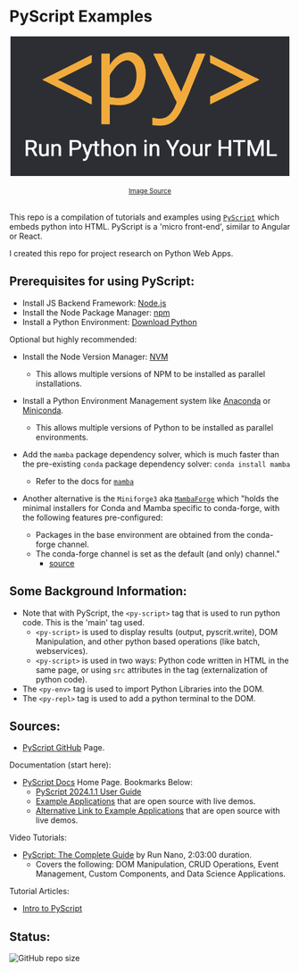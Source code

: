 # PyScript Examples

<div align="center">

<img src="./assets/PyScript-Graphic.png" alt="PyScript" width="500"/><br>

<small>
    <a href="https://www.datanami.com/wp-content/uploads/2022/05/Anaconda-PyScript-Graphic.png">Image Source</a>
</small>

</div><br>

This repo is a compilation of tutorials and examples using [`PyScript`](https://pyscript.github.io/docs/2024.1.1/) which embeds python into HTML. PyScript is a 'micro front-end', similar to Angular or React.

I created this repo for project research on Python Web Apps.

## Prerequisites for using PyScript:

- Install JS Backend Framework: [Node.js](https://nodejs.org/en/download/)
- Install the Node Package Manager: [npm](https://docs.npmjs.com/downloading-and-installing-node-js-and-npm)
- Install a Python Environment: [Download Python](https://www.python.org/downloads/)

Optional but highly recommended:
- Install the Node Version Manager: [NVM](https://tecadmin.net/how-to-install-nvm-on-ubuntu-20-04/)
    - This allows multiple versions of NPM to be installed as parallel installations.

- Install a Python Environment Management system like [Anaconda](https://www.anaconda.com/download/) or [Miniconda](https://docs.conda.io/projects/miniconda/en/latest/miniconda-install.html).
    - This allows multiple versions of Python to be installed as parallel environments.

- Add the `mamba` package dependency solver, which is much faster than the pre-existing `conda` package dependency solver: `conda install mamba`
    - Refer to the docs for [`mamba`](https://mamba.readthedocs.io/en/latest/index.html)
    
- Another alternative is the `Miniforge3` aka [`MambaForge`](https://github.com/conda-forge/miniforge/releases) which "holds the minimal installers for Conda and Mamba specific to conda-forge, with the following features pre-configured:
    - Packages in the base environment are obtained from the conda-forge channel.
    - The conda-forge channel is set as the default (and only) channel."
        - [source](https://github.com/conda-forge/miniforge)

## Some Background Information:

- Note that with PyScript, the `<py-script>` tag that is used to run python code. This is the 'main' tag used.
    - `<py-script>` is used to display results (output, pyscrit.write), DOM Manipulation, and other python based operations (like batch, webservices).
    - `<py-script>` is used in two ways: Python code written in HTML in the same page, or using `src` attributes in the tag (externalization of python code).
- The `<py-env>` tag is used to import Python Libraries into the DOM.
- The `<py-repl>` tag is used to add a python terminal to the DOM.

## Sources:

- [PyScript GitHub](https://github.com/pyscript/pyscript) Page.

Documentation (start here):
- [PyScript Docs](https://pyscript.github.io/docs/) Home Page. Bookmarks Below:
    - [PyScript 2024.1.1 User Guide](https://pyscript.github.io/docs/2024.1.1/user-guide/)
    - [Example Applications](https://pyscript.com/@examples) that are open source with live demos.
    - [Alternative Link to Example Applications](https://pyscript.github.io/docs/2024.1.1/user-guide/examples/) that are open source with live demos.

Video Tutorials:
- [PyScript: The Complete Guide](https://www.youtube.com/watch?v=kcbJiQLhRtM) by Run Nano, 2:03:00 duration.
    - Covers the following: DOM Manipulation, CRUD Operations, Event Management, Custom Components, and Data Science Applications.

Tutorial Articles:
- [Intro to PyScript](https://blog.logrocket.com/pyscript-run-python-browser/)

## Status:

![GitHub repo size](https://img.shields.io/github/repo-size/ADolbyB/pyscript-examples?logo=github&label=Repo%20Size)
